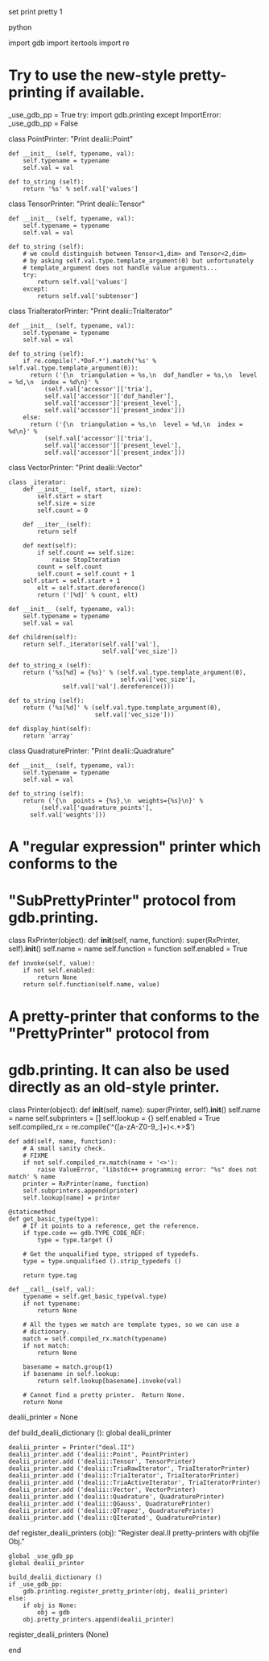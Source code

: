 set print pretty 1

python

import gdb
import itertools
import re

# Try to use the new-style pretty-printing if available.
_use_gdb_pp = True
try:
    import gdb.printing
except ImportError:
    _use_gdb_pp = False

class PointPrinter:
    "Print dealii::Point"

    def __init__ (self, typename, val):
        self.typename = typename
        self.val = val

    def to_string (self):
        return '%s' % self.val['values']


class TensorPrinter:
    "Print dealii::Tensor"

    def __init__ (self, typename, val):
        self.typename = typename
        self.val = val

    def to_string (self):
        # we could distinguish between Tensor<1,dim> and Tensor<2,dim>
        # by asking self.val.type.template_argument(0) but unfortunately
        # template_argument does not handle value arguments...
        try:
            return self.val['values']
        except:
            return self.val['subtensor']


class TriaIteratorPrinter:
    "Print dealii::TriaIterator"

    def __init__ (self, typename, val):
        self.typename = typename
        self.val = val

    def to_string (self):
        if re.compile('.*DoF.*').match('%s' % self.val.type.template_argument(0)):
          return ('{\n  triangulation = %s,\n  dof_handler = %s,\n  level = %d,\n  index = %d\n}' %
              (self.val['accessor']['tria'],
              self.val['accessor']['dof_handler'],
              self.val['accessor']['present_level'],
              self.val['accessor']['present_index']))
        else:
          return ('{\n  triangulation = %s,\n  level = %d,\n  index = %d\n}' %
              (self.val['accessor']['tria'],
              self.val['accessor']['present_level'],
              self.val['accessor']['present_index']))



class VectorPrinter:
    "Print dealii::Vector"

    class _iterator:
        def __init__ (self, start, size):
            self.start = start
            self.size = size
            self.count = 0

        def __iter__(self):
            return self

        def next(self):
            if self.count == self.size:
                raise StopIteration
            count = self.count
            self.count = self.count + 1
        self.start = self.start + 1
            elt = self.start.dereference()
            return ('[%d]' % count, elt)

    def __init__ (self, typename, val):
        self.typename = typename
        self.val = val

    def children(self):
        return self._iterator(self.val['val'],
                              self.val['vec_size'])

    def to_string_x (self):
        return ('%s[%d] = {%s}' % (self.val.type.template_argument(0),
                                   self.val['vec_size'],
                   self.val['val'].dereference()))

    def to_string (self):
        return ('%s[%d]' % (self.val.type.template_argument(0),
                            self.val['vec_size']))

    def display_hint(self):
        return 'array'


class QuadraturePrinter:
    "Print dealii::Quadrature"

    def __init__ (self, typename, val):
        self.typename = typename
        self.val = val

    def to_string (self):
        return ('{\n  points = {%s},\n  weights={%s}\n}' %
             (self.val['quadrature_points'],
          self.val['weights']))



# A "regular expression" printer which conforms to the
# "SubPrettyPrinter" protocol from gdb.printing.
class RxPrinter(object):
    def __init__(self, name, function):
        super(RxPrinter, self).__init__()
        self.name = name
        self.function = function
        self.enabled = True

    def invoke(self, value):
        if not self.enabled:
            return None
        return self.function(self.name, value)


# A pretty-printer that conforms to the "PrettyPrinter" protocol from
# gdb.printing.  It can also be used directly as an old-style printer.
class Printer(object):
    def __init__(self, name):
        super(Printer, self).__init__()
        self.name = name
        self.subprinters = []
        self.lookup = {}
        self.enabled = True
        self.compiled_rx = re.compile('^([a-zA-Z0-9_:]+)<.*>$')

    def add(self, name, function):
        # A small sanity check.
        # FIXME
        if not self.compiled_rx.match(name + '<>'):
            raise ValueError, 'libstdc++ programming error: "%s" does not match' % name
        printer = RxPrinter(name, function)
        self.subprinters.append(printer)
        self.lookup[name] = printer

    @staticmethod
    def get_basic_type(type):
        # If it points to a reference, get the reference.
        if type.code == gdb.TYPE_CODE_REF:
            type = type.target ()

        # Get the unqualified type, stripped of typedefs.
        type = type.unqualified ().strip_typedefs ()

        return type.tag

    def __call__(self, val):
        typename = self.get_basic_type(val.type)
        if not typename:
            return None

        # All the types we match are template types, so we can use a
        # dictionary.
        match = self.compiled_rx.match(typename)
        if not match:
            return None

        basename = match.group(1)
        if basename in self.lookup:
            return self.lookup[basename].invoke(val)

        # Cannot find a pretty printer.  Return None.
        return None

dealii_printer = None

def build_dealii_dictionary ():
    global dealii_printer

    dealii_printer = Printer("deal.II")
    dealii_printer.add ('dealii::Point', PointPrinter)
    dealii_printer.add ('dealii::Tensor', TensorPrinter)
    dealii_printer.add ('dealii::TriaRawIterator', TriaIteratorPrinter)
    dealii_printer.add ('dealii::TriaIterator', TriaIteratorPrinter)
    dealii_printer.add ('dealii::TriaActiveIterator', TriaIteratorPrinter)
    dealii_printer.add ('dealii::Vector', VectorPrinter)
    dealii_printer.add ('dealii::Quadrature', QuadraturePrinter)
    dealii_printer.add ('dealii::QGauss', QuadraturePrinter)
    dealii_printer.add ('dealii::QTrapez', QuadraturePrinter)
    dealii_printer.add ('dealii::QIterated', QuadraturePrinter)

def register_dealii_printers (obj):
    "Register deal.II pretty-printers with objfile Obj."

    global _use_gdb_pp
    global dealii_printer

    build_dealii_dictionary ()
    if _use_gdb_pp:
        gdb.printing.register_pretty_printer(obj, dealii_printer)
    else:
        if obj is None:
            obj = gdb
        obj.pretty_printers.append(dealii_printer)


register_dealii_printers (None)

end
